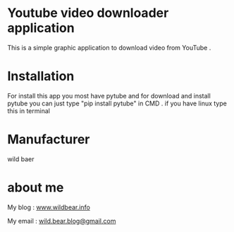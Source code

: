 # Youtube video downloader application
 This is a simple graphic application to download video from YouTube .


# Installation
 For install this app you most have pytube and for download and install pytube you can just type "pip install pytube" in CMD .
 if you have linux type this in terminal
 
 
# Manufacturer
 wild baer 
 
 
# about me
 My blog : www.wildbear.info
 
 
 
 My email : wild.bear.blog@gmail.com
